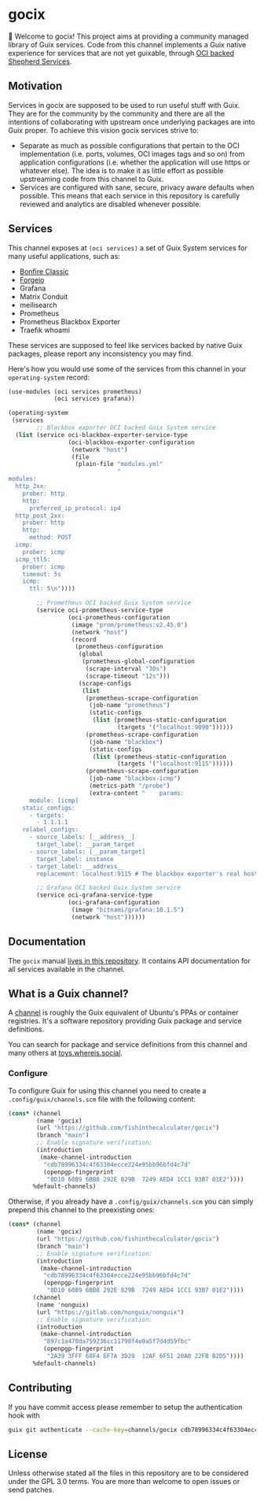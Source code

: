 # gocix

 🌿 Welcome to gocix! This project aims at providing a community managed library of Guix services. Code from this channel implements a Guix native experience for services that are not yet guixable, through [OCI backed Shepherd Services](https://guix.gnu.org/en/manual/devel/en/guix.html#index-oci_002dcontainer_002dservice_002dtype).

## Motivation

Services in gocix are supposed to be used to run useful stuff with Guix. They are for the community by the community and there are all the intentions of collaborating with upstream once underlying packages are into Guix proper. To achieve this vision gocix services strive to:

- Separate as much as possible configurations that pertain to the OCI implementation (i.e. ports, volumes, OCI images tags and so on) from application configurations (i.e. whether the application will use https or whatever else). The idea is to make it as little effort as possible upstreaming code from this channel to Guix.
- Services are configured with sane, secure, privacy aware defaults when possible. This means that each service in this repository is carefully reviewed and analytics are disabled whenever possible.

## Services

This channel exposes at `(oci services)` a set of Guix System services for many useful applications, such as:

- [Bonfire Classic](https://bonfirenetworks.org/app/classic/)
- [Forgejo](https://forgejo.org/)
- Grafana
- Matrix Conduit
- meilisearch
- Prometheus
- Prometheus Blackbox Exporter
- Traefik whoami

These services are supposed to feel like services backed by native Guix packages, please report any inconsistency you may find.

Here's how you would use some of the services from this channel in your `operating-system` record:

``` scheme
(use-modules (oci services prometheus)
             (oci services grafana))

(operating-system
 (services
        ;; Blackbox exporter OCI backed Guix System service
  (list (service oci-blackbox-exporter-service-type
                 (oci-blackbox-exporter-configuration
                  (network "host")
                  (file
                   (plain-file "modules.yml"
                               "
modules:
  http_2xx:
    prober: http
    http:
      preferred_ip_protocol: ip4
  http_post_2xx:
    prober: http
    http:
      method: POST
  icmp:
    prober: icmp
  icmp_ttl5:
    prober: icmp
    timeout: 5s
    icmp:
      ttl: 5\n"))))

        ;; Prometheus OCI backed Guix System service
        (service oci-prometheus-service-type
                 (oci-prometheus-configuration
                  (image "prom/prometheus:v2.45.0")
                  (network "host")
                  (record
                   (prometheus-configuration
                    (global
                     (prometheus-global-configuration
                      (scrape-interval "30s")
                      (scrape-timeout "12s")))
                    (scrape-configs
                     (list
                      (prometheus-scrape-configuration
                       (job-name "prometheus")
                       (static-configs
                        (list (prometheus-static-configuration
                               (targets '("localhost:9090"))))))
                      (prometheus-scrape-configuration
                       (job-name "blackbox")
                       (static-configs
                        (list (prometheus-static-configuration
                               (targets '("localhost:9115"))))))
                      (prometheus-scrape-configuration
                       (job-name "blackbox-icmp")
                       (metrics-path "/probe")
                       (extra-content "    params:
      module: [icmp]
    static_configs:
      - targets:
        - 1.1.1.1
    relabel_configs:
      - source_labels: [__address__]
        target_label: __param_target
      - source_labels: [__param_target]
        target_label: instance
      - target_label: __address__
        replacement: localhost:9115 # The blackbox exporter's real hostname:port."))))))))

        ;; Grafana OCI backed Guix System service
        (service oci-grafana-service-type
                 (oci-grafana-configuration
                  (image "bitnami/grafana:10.1.5")
                  (network "host"))))))
```

## Documentation

The `gocix` manual [lives in this repository](https://github.com/fishinthecalculator/gocix/blob/main/doc/README.md). It contains API documentation for all services available in the channel.

## What is a Guix channel?

A [channel](https://guix.gnu.org/en/manual/devel/en/guix.html#Channels) is roughly the Guix equivalent of Ubuntu's PPAs or container registries. It's a software repository providing Guix package and service definitions.

You can search for package and service definitions from this channel and many others at [toys.whereis.social](https://toys.whereis.social).

### Configure

To configure Guix for using this channel you need to create a `.config/guix/channels.scm` file with the following content:

``` scheme
(cons* (channel
        (name 'gocix)
        (url "https://github.com/fishinthecalculator/gocix")
        (branch "main")
        ;; Enable signature verification:
        (introduction
         (make-channel-introduction
          "cdb78996334c4f63304ecce224e95bb96bfd4c7d"
          (openpgp-fingerprint
           "8D10 60B9 6BB8 292E 829B  7249 AED4 1CC1 93B7 01E2"))))
       %default-channels)
```

Otherwise, if you already have a `.config/guix/channels.scm` you can simply prepend this channel to the preexisting ones:

``` scheme
(cons* (channel
        (name 'gocix)
        (url "https://github.com/fishinthecalculator/gocix")
        (branch "main")
        ;; Enable signature verification:
        (introduction
         (make-channel-introduction
          "cdb78996334c4f63304ecce224e95bb96bfd4c7d"
          (openpgp-fingerprint
           "8D10 60B9 6BB8 292E 829B  7249 AED4 1CC1 93B7 01E2"))))
       (channel
        (name 'nonguix)
        (url "https://gitlab.com/nonguix/nonguix")
        ;; Enable signature verification:
        (introduction
         (make-channel-introduction
          "897c1a470da759236cc11798f4e0a5f7d4d59fbc"
          (openpgp-fingerprint
           "2A39 3FFF 68F4 EF7A 3D29  12AF 6F51 20A0 22FB B2D5"))))
       %default-channels)
```

## Contributing

If you have commit access please remember to setup the authentication hook with

```bash
guix git authenticate --cache-key=channels/gocix cdb78996334c4f63304ecce224e95bb96bfd4c7d '8D10 60B9 6BB8 292E 829B  7249 AED4 1CC1 93B7 01E2'
```

## License

Unless otherwise stated all the files in this repository are to be considered under the GPL 3.0 terms. You are more than welcome to open issues or send patches.
